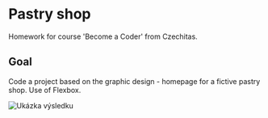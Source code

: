 # Pastry shop

Homework for course 'Become a Coder' from Czechitas.

## Goal

Code a project based on the graphic design - homepage for a fictive pastry shop. Use of Flexbox.

![Ukázka výsledku](ukazka-vysledku.jpg)
